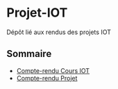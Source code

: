 # Projet-IOT

Dépôt lié aux rendus des projets IOT

## Sommaire
- [Compte-rendu Cours IOT](./Compte-rendu-cours)
- [Compte-rendu Projet](#compte-rendu-projet)
